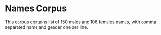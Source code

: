 # Names Corpus

This corpus contains list of 150 males and 106 females names, with comma separated name and gender one per line.
